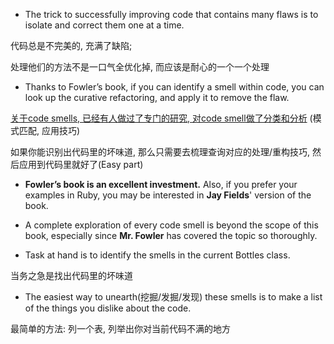 + The trick to successfully improving code that contains many flaws is to isolate and correct them one at a time.

代码总是不完美的, 充满了缺陷;

处理他们的方法不是一口气全优化掉, 而应该是耐心的一个一个处理

+ Thanks to Fowler’s book, if you can identify a smell within code, you can look up the curative refactoring, and apply it to remove the flaw.

[关于code smells, 已经有人做过了专门的研究, 对code smell做了分类和分析](https://refactoring.com/catalog/) (模式匹配, 应用技巧)

如果你能识别出代码里的坏味道, 那么只需要去梳理查询对应的处理/重构技巧, 然后应用到代码里就好了(Easy part)

+ **Fowler’s book is an excellent investment.** Also, if you prefer your examples in Ruby, you may be interested in **Jay Fields**' version of the book.

+ A complete exploration of every code smell is beyond the scope of this book, especially since **Mr. Fowler** has covered the topic so thoroughly.

+ Task at hand is to identify the smells in the current Bottles class.

当务之急是找出代码里的坏味道

+ The easiest way to unearth(挖掘/发掘/发现) these smells is to make a list of the things you dislike about the code.

最简单的方法: 列一个表, 列举出你对当前代码不满的地方
